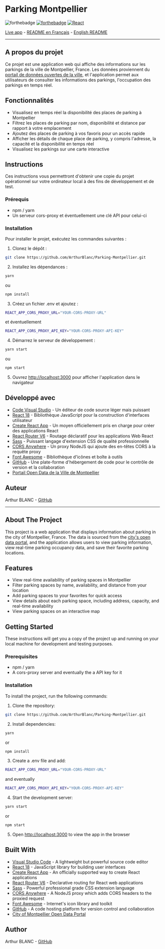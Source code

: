 # Parking Montpellier

![forthebadge](https://forthebadge.com/images/badges/uses-js.svg)
[![forthebadge](https://forthebadge.com/images/badges/uses-git.svg)](https://github.com/ArthurBlanc)
[![React](https://img.shields.io/badge/react-20232a?style=for-the-badge&logo=react&logocolor=61dafb)](https://reactjs.org/)

[Live app](https://arthurblanc.github.io/Parking-Montpellier/) - <a href="#a-propos-du-projet">README en Français</a> - <a href="#about-the-project">English README</a>

---

## A propos du projet

Ce projet est une application web qui affiche des informations sur les parkings de la ville de Montpellier, France. Les données proviennent du [portail de données ouvertes de la ville](https://data.montpellier3m.fr/), et l'application permet aux utilisateurs de consulter les informations des parkings, l'occupation des parkings en temps réel.

## Fonctionnalités

-   Visualisez en temps réel la disponibilité des places de parking à Montpellier
-   Filtrez les places de parking par nom, disponibilité et distance par rapport à votre emplacement
-   Ajoutez des places de parking à vos favoris pour un accès rapide
-   Afficher les détails de chaque place de parking, y compris l'adresse, la capacité et la disponibilité en temps réel
-   Visualisez les parkings sur une carte interactive

## Instructions

Ces instructions vous permettront d'obtenir une copie du projet opérationnel sur votre ordinateur local à des fins de développement et de test.

### Prérequis

-   npm / yarn
-   Un serveur cors-proxy et éventuellement une clé API pour celui-ci

### Installation

Pour installer le projet, exécutez les commandes suivantes :

1. Clonez le dépôt :

```sh
git clone https://github.com/ArthurBlanc/Parking-Montpellier.git
```

2. Installez les dépendances :

```sh
yarn
```

ou

```sh
npm install
```

3. Créez un fichier .env et ajoutez :

```sh
REACT_APP_CORS_PROXY_URL="YOUR-CORS-PROXY-URL"
```

et éventuellement

```sh
REACT_APP_CORS_PROXY_API_KEY="YOUR-CORS-PROXY-API-KEY"
```

4. Démarrez le serveur de développement :

```sh
yarn start
```

ou

```sh
npm start
```

5. Ouvrez [http://localhost:3000](http://localhost:3000) pour afficher l'application dans le navigateur

## Développé avec

-   [Code Visual Studio](https://code.visualstudio.com/) - Un éditeur de code source léger mais puissant
-   [React 18](https://fr.reactjs.org/) - Bibliothèque JavaScript pour la construction d'interfaces utilisateur
-   [Create React App](https://create-react-app.dev/) - Un moyen officiellement pris en charge pour créer des applications React
-   [React Router V6](https://reactrouter.com/) - Routage déclaratif pour les applications Web React
-   [Sass](https://sass-lang.com/) - Puissant langage d'extension CSS de qualité professionnelle
-   [CORS Anywhere](https://www.npmjs.com/package/cors-anywhere) - Un proxy NodeJS qui ajoute des en-têtes CORS à la requête proxy
-   [Font Awesome](https://fontawesome.com/) - Bibliothèque d'icônes et boîte à outils
-   [GitHub](https://github.com/) - Une plate-forme d'hébergement de code pour le contrôle de version et la collaboration
-   [Portail Open Data de la Ville de Montpellier](https://data.montpellier3m.fr/)

## Auteur

Arthur BLANC - [GitHub](https://github.com/ArthurBlanc)

---

## About The Project

This project is a web application that displays information about parking in the city of Montpellier, France. The data is sourced from the [city's open data portal](https://data.montpellier3m.fr/), and the application allows users to view parking information, view real-time parking occupancy data, and save their favorite parking locations.

## Features

-   View real-time availability of parking spaces in Montpellier
-   Filter parking spaces by name, availability, and distance from your location
-   Add parking spaces to your favorites for quick access
-   View details about each parking space, including address, capacity, and real-time availability
-   View parking spaces on an interactive map

## Getting Started

These instructions will get you a copy of the project up and running on your local machine for development and testing purposes.

### Prerequisites

-   npm / yarn
-   A cors-proxy server and eventually the a API key for it

### Installation

To install the project, run the following commands:

1. Clone the repository:

```sh
git clone https://github.com/ArthurBlanc/Parking-Montpellier.git
```

2. Install dependencies:

```sh
yarn
```

or

```sh
npm install
```

3. Create a .env file and add:

```sh
REACT_APP_CORS_PROXY_URL="YOUR-CORS-PROXY-URL"
```

and eventually

```sh
REACT_APP_CORS_PROXY_API_KEY="YOUR-CORS-PROXY-API-KEY"
```

4. Start the development server:

```sh
yarn start
```

or

```sh
npm start
```

5. Open [http://localhost:3000](http://localhost:3000) to view the app in the browser

## Built With

-   [Visual Studio Code](https://code.visualstudio.com/) - A lightweight but powerful source code editor
-   [React 18](https://fr.reactjs.org/) - JavaScript library for building user interfaces
-   [Create React App](https://create-react-app.dev/) - An officially supported way to create React applications
-   [React Router V6](https://reactrouter.com/) - Declarative routing for React web applications
-   [Sass](https://sass-lang.com/) - Powerful professional grade CSS extension language
-   [CORS Anywhere](https://www.npmjs.com/package/cors-anywhere) - A NodeJS proxy which adds CORS headers to the proxied request
-   [Font Awesome](https://fontawesome.com/) - Internet's icon library and toolkit
-   [GitHub](https://github.com/) - A code hosting platform for version control and collaboration
-   [City of Montpellier Open Data Portal](https://data.montpellier3m.fr/)

## Author

Arthur BLANC - [GitHub](https://github.com/ArthurBlanc)
